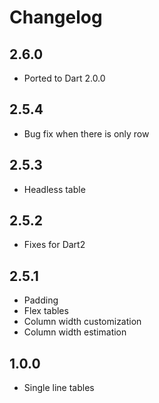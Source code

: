 # Changelog

## 2.6.0

+ Ported to Dart 2.0.0

## 2.5.4

+ Bug fix when there is only row 

## 2.5.3

+ Headless table

## 2.5.2

+ Fixes for Dart2

## 2.5.1

+ Padding
+ Flex tables
+ Column width customization
+ Column width estimation

## 1.0.0

+ Single line tables

